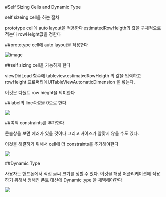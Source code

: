 #Self Sizing Cells and Dynamic Type


self sizeing cell을 하는 절차

prototype cell에 auto layout을 적용한다
estimatedRowHeigth의 값을 구체적으로 적는다
rowHeight값을 정한다

##prototype cell에 auto layout을 적용한다


![image](http://www.whopawho.org/ISO%20Learning/images/selfsizingcell/selfsizingcell-2.png)

##self sizing cell을 가능하게 한다


viewDidLoad 함수에 tableview.estimatedRowHeigth 의 값을 입력하고 rowHeight 프로퍼티에UITableViewAutomaticDimension 을 넣는다.

이것은 디폴트 row hieght을 의미한다

##label의 line속성을 0으로 한다


![](http://www.whopawho.org/ISO%20Learning/images/selfsizingcell/selfsizingcell-3.png
)

##여백 constraints를 추가한다


콘솔창을 보면 에러가 있을 것이다 그리고 사이즈가 알맞지 않을 수도 있다. 

이것을 해결하기 위해서 cell에 더 constraints를 추가해야한다

![](http://www.whopawho.org/ISO%20Learning/images/selfsizingcell/selfsizingcell-6.png)


##Dynamic Type

사용자는 핸드폰에서 직접 글씨 크기를 정할 수 있다. 이것을 해당 어플리케이션에 적용하기 위해서 정해진 폰트 대신에 Dynamic type 을 채택해야한다 

![](http://www.whopawho.org/ISO%20Learning/images/selfsizingcell/selfsizingcell-10.png)